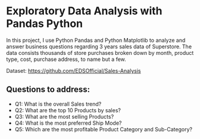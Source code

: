 # Exploratory Data Analysis with Pandas Python

In this project, I use Python Pandas and Python Matplotlib to analyze and answer business questions regarding 3 years sales data of Superstore. The data consists  thousands of store purchases broken down by month, product type, cost, purchase address, to name but a few. 

Dataset: https://github.com/EDSOfficial/Sales-Analysis

## Questions to address:

* Q1: What is the overall Sales trend? 
* Q2: What are the top 10 Products by sales?
* Q3: What are the most selling Products?
* Q4: What is the most preferred Ship Mode?
* Q5: Which are the most profitable Product Category and Sub-Category?